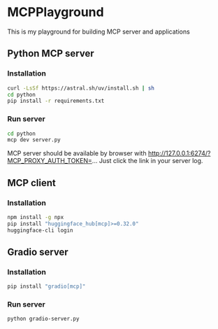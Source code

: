 # MCPPlayground
This is my playground for building MCP server and applications

## Python MCP server
### Installation
```bash
curl -LsSf https://astral.sh/uv/install.sh | sh
cd python
pip install -r requirements.txt
```

### Run server
```bash
cd python
mcp dev server.py
```
MCP server should be available by browser with http://127.0.0.1:6274/?MCP_PROXY_AUTH_TOKEN=...
Just click the link in your server log.

## MCP client
### Installation
```bash
npm install -g npx
pip install "huggingface_hub[mcp]>=0.32.0"
huggingface-cli login
```

## Gradio server
### Installation
```bash
pip install "gradio[mcp]"
```

### Run server
```bash
python gradio-server.py
```